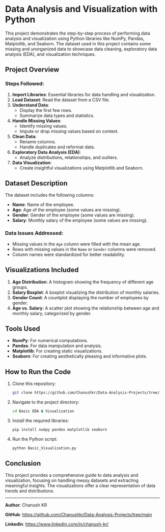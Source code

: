 # Data Analysis and Visualization with Python

This project demonstrates the step-by-step process of performing data analysis and visualization using Python libraries like NumPy, Pandas, Matplotlib, and Seaborn. The dataset used in this project contains some missing and unorganized data to showcase data cleaning, exploratory data analysis (EDA), and visualization techniques.

## Project Overview

### Steps Followed:
1. **Import Libraries**: Essential libraries for data handling and visualization.
2. **Load Dataset**: Read the dataset from a CSV file.
3. **Understand Data**:
   - Display the first few rows.
   - Summarize data types and statistics.
4. **Handle Missing Values**:
   - Identify missing values.
   - Impute or drop missing values based on context.
5. **Clean Data**:
   - Rename columns.
   - Handle duplicates and reformat data.
6. **Exploratory Data Analysis (EDA)**:
   - Analyze distributions, relationships, and outliers.
7. **Data Visualization**:
   - Create insightful visualizations using Matplotlib and Seaborn.

## Dataset Description

The dataset includes the following columns:
- **Name**: Name of the employee.
- **Age**: Age of the employee (some values are missing).
- **Gender**: Gender of the employee (some values are missing).
- **Salary**: Monthly salary of the employee (some values are missing).

### Data Issues Addressed:
- Missing values in the `Age` column were filled with the mean age.
- Rows with missing values in the `Name` or `Gender` columns were removed.
- Column names were standardized for better readability.

## Visualizations Included

1. **Age Distribution**: A histogram showing the frequency of different age groups.
2. **Salary Boxplot**: A boxplot visualizing the distribution of monthly salaries.
3. **Gender Count**: A countplot displaying the number of employees by gender.
4. **Age vs. Salary**: A scatter plot showing the relationship between age and monthly salary, categorized by gender.

## Tools Used

- **NumPy**: For numerical computations.
- **Pandas**: For data manipulation and analysis.
- **Matplotlib**: For creating static visualizations.
- **Seaborn**: For creating aesthetically pleasing and informative plots.

## How to Run the Code

1. Clone this repository:
   ```bash
   git clone https://github.com/Chanushkr/Data-Analysis-Projects/tree/main/Basic%20EDA%20%26%20Visualization
   ```
2. Navigate to the project directory:
   ```bash
   cd Basic EDA & Visualization
   ```
3. Install the required libraries:
   ```bash
   pip install numpy pandas matplotlib seaborn
   ```
4. Run the Python script:
   ```bash
   python Basic_Visualization.py
   ```

## Conclusion

This project provides a comprehensive guide to data analysis and visualization, focusing on handling messy datasets and extracting meaningful insights. The visualizations offer a clear representation of data trends and distributions.

---

**Author**: Chanush KR

**GitHub**: https://github.com/Chanushkr/Data-Analysis-Projects/tree/main

**LinkedIn**: https://www.linkedin.com/in/chanush-kr/
